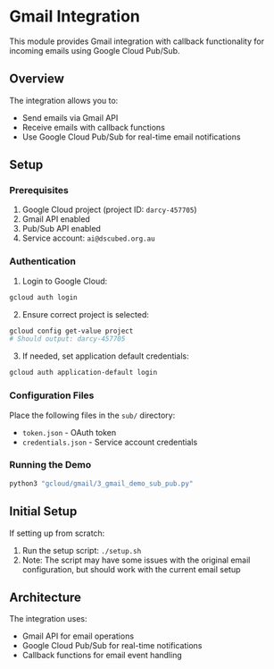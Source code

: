 # Gmail Integration

This module provides Gmail integration with callback functionality for incoming emails using Google Cloud Pub/Sub.

## Overview

The integration allows you to:
- Send emails via Gmail API
- Receive emails with callback functions
- Use Google Cloud Pub/Sub for real-time email notifications

## Setup

### Prerequisites

1. Google Cloud project (project ID: `darcy-457705`)
2. Gmail API enabled
3. Pub/Sub API enabled
4. Service account: `ai@dscubed.org.au`

### Authentication

1. Login to Google Cloud:
```bash
gcloud auth login
```

2. Ensure correct project is selected:
```bash
gcloud config get-value project
# Should output: darcy-457705
```

3. If needed, set application default credentials:
```bash
gcloud auth application-default login
```

### Configuration Files

Place the following files in the `sub/` directory:
- `token.json` - OAuth token
- `credentials.json` - Service account credentials

### Running the Demo

```bash
python3 "gcloud/gmail/3_gmail_demo_sub_pub.py"
```

## Initial Setup

If setting up from scratch:
1. Run the setup script: `./setup.sh`
2. Note: The script may have some issues with the original email configuration, but should work with the current email setup

## Architecture

The integration uses:
- Gmail API for email operations
- Google Cloud Pub/Sub for real-time notifications
- Callback functions for email event handling